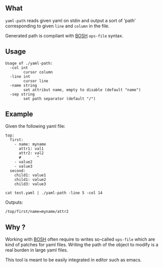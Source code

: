 ## What

`yaml-path` reads given yaml on stdin and output a sort of 'path' corresponding to given `line` and
`column` in the file.

Generated path is compilant with [BOSH](https://bosh.io/docs/cli-v2/) `ops-file` syntax.

## Usage

```
Usage of ./yaml-path:
  -col int
        cursor column
  -line int
        cursor line
  -name string
        set attribut name, empty to disable (default "name")
  -sep string
        set path separator (default "/")
```

## Example

Given the following yaml file:
```
top:
  first:
    - name: myname
      attr1: val1
      attr2: val2
      #       ^
    - value2
    - value3
  second:
    child1: value1
    child1: value2
    child3: value3
```


```cat test.yaml | ./yaml-path -line 5 -col 14```

Outputs:
```
/top/first/name=myname/attr2
```

## Why ?

Working with [BOSH](https://bosh.io/docs/cli-v2/) often require to writes so-called `ops-file` which
are kind of patches for yaml files. Writing the path of the object to modify is a real burden in large
yaml files.

This tool is meant to be easily integrated in editor such as emacs.

<!-- Local Variables: -->
<!-- End: -->
